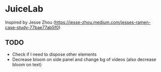 # JuiceLab

Inspired by Jesse Zhou (https://jesse-zhou.medium.com/jesses-ramen-case-study-77bae77ab5f0)

## TODO

- Check if I need to dispose other elements
- Decrease bloom on side panel and change bg of videos (also decrease bloom on text)
